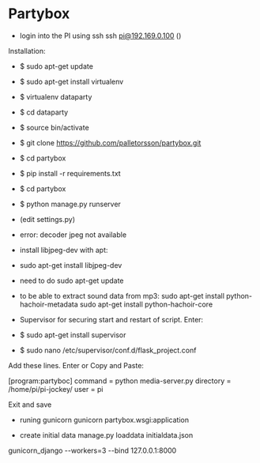 Partybox
========

* login into the PI using ssh
ssh pi@192.169.0.100 ()

Installation: 
* $ sudo apt-get update
* $ sudo apt-get install virtualenv
* $ virtualenv dataparty
* $ cd dataparty 
* $ source bin/activate 
* $ git clone https://github.com/palletorsson/partybox.git
* $ cd partybox
* $ pip install -r requirements.txt 
* $ cd partybox
* $ python manage.py runserver
* (edit settings.py)

* error: decoder jpeg not available
* install libjpeg-dev with apt:
* sudo apt-get install libjpeg-dev
* need to do sudo apt-get update

* to be able to extract sound data from mp3:
sudo apt-get install python-hachoir-metadata
sudo apt-get install python-hachoir-core

* Supervisor for securing start and restart of script. Enter:
* $ sudo apt-get install supervisor 
* $ sudo nano /etc/supervisor/conf.d/flask_project.conf

Add these lines. Enter or Copy and Paste:

[program:partyboc] 
command = python media-server.py 
directory = /home/pi/pi-jockey/ 
user = pi

Exit and save 

* runing gunicorn
gunicorn partybox.wsgi:application

* create initial data
manage.py loaddata initialdata.json


gunicorn_django --workers=3 --bind 127.0.0.1:8000

